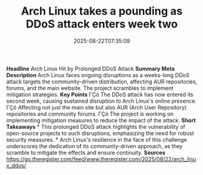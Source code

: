 ﻿---
title: "Arch Linux takes a pounding as DDoS attack enters week two"
date: "2025-08-22T07:35:09"
category: "Markets"
summary: ""
slug: "arch linux takes a pounding as ddos attack enters week two"
source_urls:
  - "https://go.theregister.com/feed/www.theregister.com/2025/08/22/arch_linux_ddos/"
seo:
  title: "Arch Linux takes a pounding as DDoS attack enters week two | Hash n Hedge"
  description: ""
  keywords: ["news", "markets", "brief"]
---
**Headline** Arch Linux Hit by Prolonged DDoS Attack  **Summary Meta Description** Arch Linux faces ongoing disruptions as a weeks-long DDoS attack targets the community-driven distribution, affecting AUR repositories, forums, and the main website. The project scrambles to implement mitigation strategies.  **Key Points**  ΓÇó The DDoS attack has now entered its second week, causing sustained disruption to Arch Linux's online presence. ΓÇó Affecting not just the main site but also AUR (Arch User Repository) repositories and community forums. ΓÇó The project is working on implementing mitigation measures to reduce the impact of the attack.  **Short Takeaways**  * This prolonged DDoS attack highlights the vulnerability of open-source projects to such disruptions, emphasizing the need for robust security measures. * Arch Linux's resilience in the face of this challenge underscores the dedication of its community-driven approach, as they scramble to mitigate the effects and ensure continuity.  **Sources** https://go.theregister.com/feed/www.theregister.com/2025/08/22/arch_linux_ddos/ 
